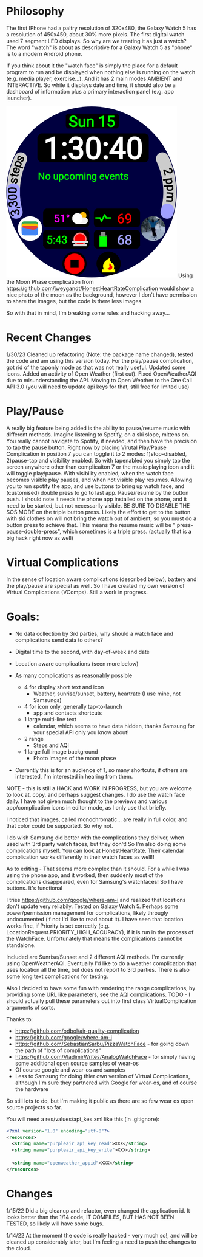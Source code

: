 # Philosophy

The first IPhone had a paltry resolution of 320x480, the Galaxy Watch 5 has a resolution of 450x450,
about 30% more pixels. The first digital watch used 7 segment LED displays. So why are we treating
it as just a watch? The word "watch" is about as descriptive for a Galaxy Watch 5 as "phone" is to a
modern Android phone.

If you think about it the "watch face" is simply the place for a default program to run and be
displayed when nothing else is running on the watch (e.g. media player, exercise...). And it has 2
main modes AMBIENT and INTERACTIVE. So while it displays date and time, it should also be a
dashboard of information plus a primary interaction panel (e.g. app launcher).

![Watch](./images/Watch.png) Using the Moon Phase complication
from https://github.com/jweygandt/HonestHeartRateComplication would show a nice photo of the moon as
the background, however I don't have permission to share the images, but the code is there less
images.

So with that in mind, I'm breaking some rules and hacking away...

# Recent Changes

1/30/23 Cleaned up refactoring (Note: the package name changed), tested the code and am using this
version today. For the play/pause complication, got rid of the taponly mode as that was not really
useful. Updated some icons. Added an activity of Open Weather (first cut). Fixed OpenWeatherAQI due
to misunderstanding the API. Moving to Open Weather to the One Call API 3.0 (you will need to update
api keys for that, still free for limited use)

# Play/Pause

A really big feature being added is the ability to pause/resume music with different methods.
Imagine listening to Spotify, on a ski slope, mittens on. You really cannot navigate to Spotify, if
needed, and then have the precision to tap the pause button. Right now by placing Virutal Play/Pause
Complication in position 7 you can toggle it to 2 modes: 1)stop-disabled, 2)pause-tap and visibility
enabled. So with tapenabled you simply tap the screen anywhere other than complicaiton 7 or the
music playing icon and it will toggle play/pause. With visibility enabled, when the watch face
becomes visible play pauses, and when not visible play resumes. Allowing you to run spotify the app,
and use buttons to bring up watch face, and (customised) double press to go to last app.
Pause/resume by the button push. I should note it needs the phone app installed on the phone, and it
need to be started, but not necessarlly visible. BE SURE TO DISABLE THE SOS MODE on the triple
button press. Likely the effort to get to the button with ski clothes on will not bring the watch
out of ambient, so you must do a button press to achieve that. This means the resume music will be "
press-pause-double-press", which sometimes is a triple press.
(actually that is a big hack right now as well)

# Virtual Complications

In the sense of location aware complications (described below), battery and the play/pause are
special as well. So I have created my own version of Virtual Complications (VComps). Still a work in
progress.

# Goals:

* No data collection by 3rd parties, why should a watch face and complications send data to others?
* Digital time to the second, with day-of-week and date
* Location aware complications (seen more below)
* As many complications as reasonably possible
  * 4 for display short text and icon
    * Weather, sunrise/sunset, battery, heartrate (I use mine, not Samsungs)
  * 4 for icon only, generally tap-to-launch
    * app and contacts shortcuts
  * 1 large multi-line text
    * calendar, which seems to have data hidden, thanks Samsung for your special API only you know
      about!
  * 2 range
    * Steps and AQI
  * 1 large full image background
    * Photo images of the moon phase

* Currently this is for an audience of 1, so many shortcuts, if others are interested, I'm
  interested in hearing from them.

NOTE - this is still a HACK and WORK IN PROGRESS, but you are welcome to look at, copy, and perhaps
suggest changes. I do use the watch face daily. I have not given much thought to the previews and
various app/complication icons in editor mode, as I only use that briefly.

I noticed that images, called monochromatic... are really in full color, and that color could be
supported. So why not.

I do wish Samsung did better with the complications they deliver, when used with 3rd party watch
faces, but they don't! So I'm also doing some complications myself. You can look at HonestHeartRate.
Their calendar complication works differently in their watch faces as well!!

As to editing - That seems more complex than it should. For a while I was using the phone app, and
it worked, then suddenly most of the complications disappeared, even for Samsung's watchfaces! So I
have buttons. It's functional

I tries https://github.com/google/where-am-i and realized that locations don't update very
reliabily. Tested on Galaxy Watch 5. Perhaps some power/permission management for complications,
likely througly undocumented (if not I'd like to read about it). I have seen that location works
fine, if Priority is set correctly (e.g. LocationRequest.PRIORITY_HIGH_ACCURACY), if it is run in
the process of the WatchFace. Unfortunately that means the complications cannot be standalone.

Included are Sunrise/Sunset and 2 different AQI methods. I'm currently using OpenWeatherAQI.
Eventually I'd like to do a weather complication that uses location all the time, but does not
report to 3rd parties. There is also some long text complications for testing.

Also I decided to have some fun with rendering the range complications, by providing some URL like
parameters, see the AQI complications. TODO - I should actually pull these parameters out into first
class VirtualComplication arguments of sorts.

Thanks to:

* https://github.com/odbol/air-quality-complication
* https://github.com/google/where-am-i
* https://github.com/SebastianSarbu/PizzaWatchFace - for going down the path of "lots of
  complications"
* https://github.com/VladimirWrites/AnalogWatchFace - for simply having some additional open source
  samples of wear-os
* Of course google and wear-os and samples
* Less to Samsung for doing thier own version of Virtual Complications, although I'm sure they
  partnered with Google for wear-os, and of course the hardware

So still lots to do, but I'm making it public as there are so few wear os open source projects so
far.

You will need a res/values/api_kes.xml like this (in .gitignore):

```xml
<?xml version="1.0" encoding="utf-8"?>
<resources>
  <string name="purpleair_api_key_read">XXX</string>
  <string name="purpleair_api_key_write">XXX</string>

  <string name="openweather_appid">XXX</string>
</resources>
```

# Changes

1/15/22 Did a big cleanup and refactor, even changed the application id. It looks better than the
1/14 code, IT COMPILES, BUT HAS NOT BEEN TESTED, so likely will have some bugs.

1/14/22 At the moment the code is really hacked - very much so!, and will be cleaned up considerably
later, but I'm feeling a need to push the changes to the cloud.

